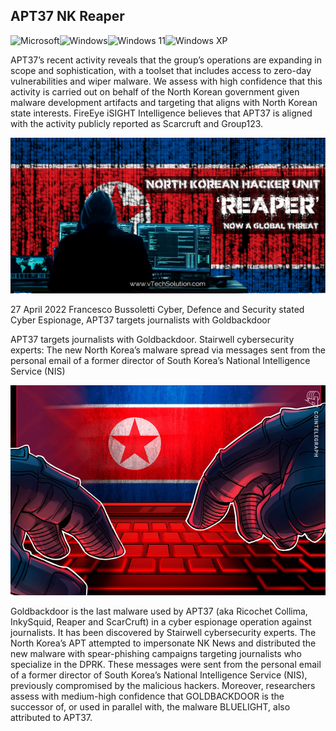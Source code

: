 ## APT37 NK Reaper
![Microsoft](https://img.shields.io/badge/Microsoft-0078D4?style=for-the-badge&logo=microsoft&logoColor=white)![Windows](https://img.shields.io/badge/Windows-0078D6?style=for-the-badge&logo=windows&logoColor=white)![Windows 11](https://img.shields.io/badge/Windows%2011-%230079d5.svg?style=for-the-badge&logo=Windows%2011&logoColor=white)![Windows XP](https://img.shields.io/badge/Windows%20xp-003399?style=for-the-badge&logo=windowsxp&logoColor=white)

APT37’s recent activity reveals that the group’s operations are expanding in scope and sophistication, with a toolset that includes access to zero-day vulnerabilities and wiper malware. We assess with high confidence that this activity is carried out on behalf of the North Korean government given malware development artifacts and targeting that aligns with North Korean state interests. FireEye iSIGHT Intelligence believes that APT37 is aligned with the activity publicly reported as Scarcruft and Group123.

![This is an image](NK.png )

27 April 2022 Francesco Bussoletti Cyber, Defence and Security stated Cyber Espionage, APT37 targets journalists with Goldbackdoor

APT37 targets journalists with Goldbackdoor. Stairwell cybersecurity experts: The new North Korea’s malware spread via messages sent from the personal email of a former director of South Korea’s National Intelligence Service (NIS)

![This is an image](NK2.jpg )

Goldbackdoor is the last malware used by APT37 (aka Ricochet Collima, InkySquid, Reaper and ScarCruft) in a cyber espionage operation against journalists. It has been discovered by Stairwell cybersecurity experts. The North Korea’s APT attempted to impersonate NK News and distributed the new malware with spear-phishing campaigns targeting journalists who specialize in the DPRK. These messages were sent from the personal email of a former director of South Korea’s National Intelligence Service (NIS), previously compromised by the malicious hackers. Moreover, researchers assess with medium-high confidence that GOLDBACKDOOR is the successor of, or used in parallel with, the malware BLUELIGHT, also attributed to APT37.
